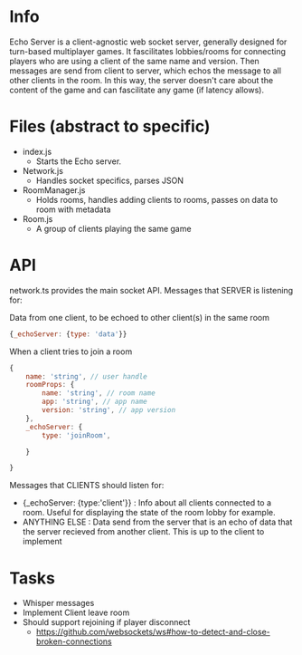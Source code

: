 # Info
Echo Server is a client-agnostic web socket server, generally designed for turn-based multiplayer games.  It fascilitates lobbies/rooms for connecting players who are using a client of the same name and version.  Then messages are send from client to server, which echos the message to all other clients in the room.  In this way, the server doesn't care about the content of the game and can fascilitate any game (if latency allows).

# Files (abstract to specific)
- index.js
    - Starts the Echo server.
- Network.js
    - Handles socket specifics, parses JSON
- RoomManager.js
    - Holds rooms, handles adding clients to rooms, passes on data to room with metadata
- Room.js
    - A group of clients playing the same game

# API
network.ts provides the main socket API.
Messages that SERVER is listening for:

Data from one client, to be echoed to other client(s) in the same room
``` js
{_echoServer: {type: 'data'}}
```
When a client tries to join a room
``` js
{
    name: 'string', // user handle
    roomProps: {
        name: 'string', // room name
        app: 'string', // app name
        version: 'string', // app version
    },
    _echoServer: {
        type: 'joinRoom',

    }

} 
```

Messages that CLIENTS should listen for:
- {_echoServer: {type:'client'}} : Info about all clients connected to a room.  Useful for displaying the state of the room lobby for example.
- ANYTHING ELSE : Data send from the server that is an echo of data that the server recieved from another client.  This is up to the client to implement

# Tasks
- Whisper messages
- Implement Client leave room
- Should support rejoining if player disconnect
    - https://github.com/websockets/ws#how-to-detect-and-close-broken-connections